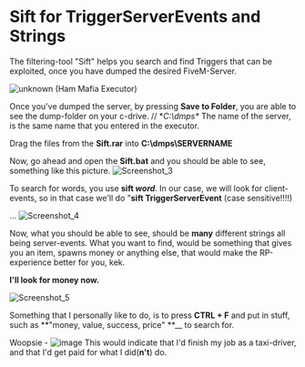 
# Sift for TriggerServerEvents and Strings


The filtering-tool "Sift" helps you search and find Triggers that can be exploited, once you have dumped the desired FiveM-Server.



![unknown](https://user-images.githubusercontent.com/77595905/109565724-2dd48780-7ae3-11eb-9109-19307c4ba9c1.png)
(Ham Mafia Executor)


Once you've dumped the server, by pressing **Save to Folder**, you are able to see the dump-folder on your c-drive. // **C:\dmps\**
The name of the server, is the same name that you entered in the executor.

Drag the files from the **Sift.rar** into **C:\dmps\SERVERNAME**

Now, go ahead and open the **Sift.bat** and you should be able to see, something like this picture.
![Screenshot_3](https://user-images.githubusercontent.com/77595905/109566294-f5817900-7ae3-11eb-837f-fb247f14b931.png)

To search for words, you use **sift _word_**.
In our case, we will look for client-events, so in that case we'll do "**sift TriggerServerEvent** (case sensitive!!!!)

...
![Screenshot_4](https://user-images.githubusercontent.com/77595905/109566491-3e393200-7ae4-11eb-9127-d571a5e747ed.png)

Now, what you should be able to see, should be **many** different strings all being server-events. 
What you want to find, would be something that gives you an item, spawns money or anything else, that would make the RP-experience better for you, kek.

**I'll look for money now.**


![Screenshot_5](https://user-images.githubusercontent.com/77595905/109566715-8d7f6280-7ae4-11eb-8c15-fe7a3d922deb.png)

Something that I personally like to do, is to press **CTRL + F** and put in stuff, such as **"money, value, success, price" **__ to search for.

Woopsie - ![image](https://user-images.githubusercontent.com/77595905/109566813-b3a50280-7ae4-11eb-910d-601184155295.png)
This would indicate that I'd finish my job as a taxi-driver, and that I'd get paid for what I did(**n't**) do.

